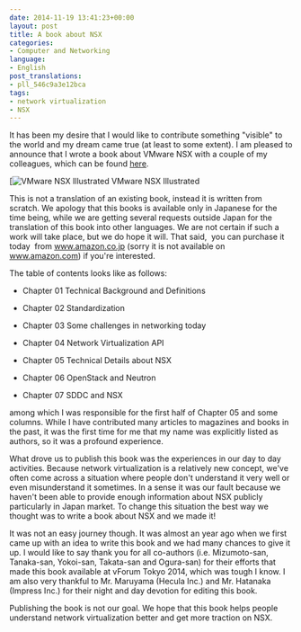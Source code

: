 ```yaml
---
date: 2014-11-19 13:41:23+00:00
layout: post
title: A book about NSX
categories:
- Computer and Networking
language:
- English
post_translations:
- pll_546c9a3e12bca
tags:
- network virtualization
- NSX
---
```


It has been my desire that I would like to contribute something "visible" to the world and my dream came true (at least to some extent). I am pleased to announce that I wrote a book about VMware NSX with a couple of my colleagues, which can be found [here](http://www.amazon.co.jp/dp/4844337114).

[![VMware NSX Illustrated]({{site.baseurl}}/images/29dc77e4a22f58375aeeee8cf6079309-234x300.jpg) VMware NSX Illustrated

This is not a translation of an existing book, instead it is written from scratch. We apology that this books is available only in Japanese for the time being, while we are getting several requests outside Japan for the translation of this book into other languages. We are not certain if such a work will take place, but we do hope it will. That said,  you can purchase it today  from www.amazon.co.jp (sorry it is not available on www.amazon.com) if you're interested.

The table of contents looks like as follows:



	
  * Chapter 01 Technical Background and Definitions

	
  * Chapter 02 Standardization

	
  * Chapter 03 Some challenges in networking today

	
  * Chapter 04 Network Virtualization API

	
  * Chapter 05 Technical Details about NSX

	
  * Chapter 06 OpenStack and Neutron

	
  * Chapter 07 SDDC and NSX


among which I was responsible for the first half of Chapter 05 and some columns. While I have contributed many articles to magazines and books in the past, it was the first time for me that my name was explicitly listed as authors, so it was a profound experience.

What drove us to publish this book was the experiences in our day to day activities. Because network virtualization is a relatively new concept, we've often come across a situation where people don't understand it very well or even misunderstand it sometimes. In a sense it was our fault because we haven't been able to provide enough information about NSX publicly particularly in Japan market. To change this situation the best way we thought was to write a book about NSX and we made it!

It was not an easy journey though. It was almost an year ago when we first came up with an idea to write this book and we had many chances to give it up. I would like to say thank you for all co-authors (i.e. Mizumoto-san, Tanaka-san, Yokoi-san, Takata-san and Ogura-san) for their efforts that made this book available at vForum Tokyo 2014, which was tough I know. I am also very thankful to Mr. Maruyama (Hecula Inc.) and Mr. Hatanaka (Impress Inc.) for their night and day devotion for editing this book.

Publishing the book is not our goal. We hope that this book helps people understand network virtualization better and get more traction on NSX.
